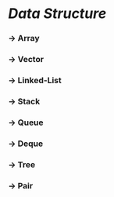 # ***Data Structure*** 
### -> Array 
### -> Vector 
### -> Linked-List 
### -> Stack 
### -> Queue 
### -> Deque 
### -> Tree 
### -> Pair
